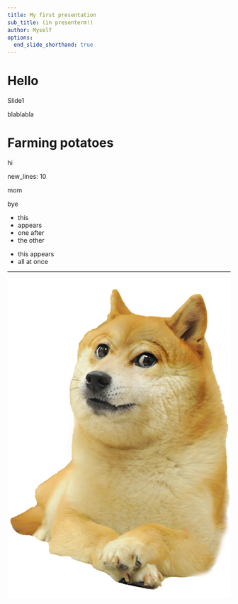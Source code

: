```yaml
---
title: My first presentation
sub_title: (in presenterm!)
author: Myself
options:
  end_slide_shorthand: true
---
```


Hello
===
Slide1

blablabla

<!-- end_slide -->

<!-- jump_to_middle -->

Farming potatoes
===

<!-- end_slide -->
hi

<!-- pause -->

new_lines: 10

mom

bye

<!-- incremental_lists: true -->

* this
* appears
* one after
* the other

<!-- incremental_lists: false -->

* this appears
* all at once

---

![](cheems.png)
